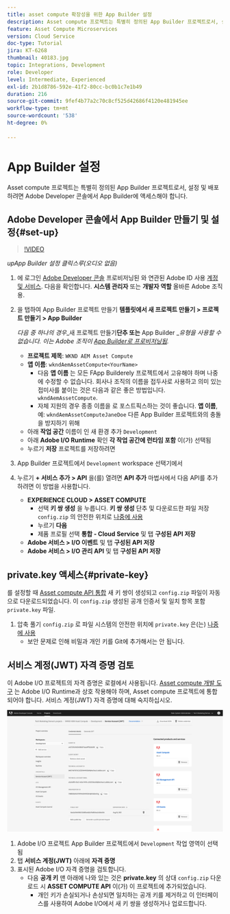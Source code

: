 ```yaml
---
title: asset compute 확장성을 위한 App Builder 설정
description: Asset compute 프로젝트는 특별히 정의된 App Builder 프로젝트로서, 설정 및 배포하려면 Adobe Developer 콘솔에서 App Builder에 액세스해야 합니다.
feature: Asset Compute Microservices
version: Cloud Service
doc-type: Tutorial
jira: KT-6268
thumbnail: 40183.jpg
topic: Integrations, Development
role: Developer
level: Intermediate, Experienced
exl-id: 2b1d8786-592e-41f2-80cc-bc0b1c7e1b49
duration: 216
source-git-commit: 9fef4b77a2c70c8cf525d42686f4120e481945ee
workflow-type: tm+mt
source-wordcount: '538'
ht-degree: 0%

---
```


# App Builder 설정

Asset compute 프로젝트는 특별히 정의된 App Builder 프로젝트로서, 설정 및 배포하려면 Adobe Developer 콘솔에서 App Builder에 액세스해야 합니다.

## Adobe Developer 콘솔에서 App Builder 만들기 및 설정{#set-up}

>[!VIDEO](https://video.tv.adobe.com/v/40183?quality=12&learn=on)

_upApp Builder 설정 클릭스루(오디오 없음)_

1. 에 로그인 [Adobe Developer 콘솔](https://console.adobe.io) 프로비저닝된 와 연관된 Adobe ID 사용 [계정 및 서비스](./accounts-and-services.md). 다음을 확인합니다. __시스템 관리자__ 또는 __개발자 역할__ 올바른 Adobe 조직용.
1. 을 탭하여 App Builder 프로젝트 만들기 __템플릿에서 새 프로젝트 만들기 > 프로젝트 만들기 > App Builder__

   _다음 중 하나의 경우__&#x200B;새 프로젝트 만들기&#x200B;__단추 또는__ App Builder __유형을 사용할 수 없습니다. 이는 Adobe 조직이 [App Builder로 프로비저닝됨](#request-adobe-project-app-builder)._

   + __프로젝트 제목__: `WKND AEM Asset Compute`
   + __앱 이름__: `wkndAemAssetCompute<YourName>`
      + 다음 __앱 이름__ 는 모든 FApp Builderely 프로젝트에서 고유해야 하며 나중에 수정할 수 없습니다. 회사나 조직의 이름을 접두사로 사용하고 의미 있는 접미사를 붙이는 것은 다음과 같은 좋은 방법입니다. `wkndAemAssetCompute`.
      + 자체 지원의 경우 종종 이름을 로 포스트픽스하는 것이 좋습니다. __앱 이름__, 예: `wkndAemAssetComputeJaneDoe` 다른 App Builder 프로젝트와의 충돌을 방지하기 위해
   + 아래 __작업 공간__ 이름이 인 새 환경 추가 `Development`
   + 아래 __Adobe I/O Runtime__ 확인 __각 작업 공간에 런타임 포함__ 이(가) 선택됨
   + 누르기 __저장__ 프로젝트를 저장하려면
1. App Builder 프로젝트에서 `Development` workspace 선택기에서
1. 누르기 __+ 서비스 추가 > API__ 을(를) 열려면 __API 추가__ 마법사에서 다음 API를 추가하려면 이 방법을 사용합니다.

   + __EXPERIENCE CLOUD > ASSET COMPUTE__
      + 선택 __키 쌍 생성__ 을 누릅니다. __키 쌍 생성__ 단추 및 다운로드한 파일 저장 `config.zip` 의 안전한 위치로 [나중에 사용](#private-key)
      + 누르기 __다음__
      + 제품 프로필 선택 __통합 - Cloud Service__ 및 탭 __구성된 API 저장__
   + __Adobe 서비스 > I/O 이벤트__ 및 탭 __구성된 API 저장__
   + __Adobe 서비스 > I/O 관리 API__ 및 탭 __구성된 API 저장__

## private.key 액세스{#private-key}

를 설정할 때 [Asset compute API 통합](#set-up) 새 키 쌍이 생성되고 `config.zip` 파일이 자동으로 다운로드되었습니다. 이 `config.zip` 생성된 공개 인증서 및 일치 항목 포함 `private.key` 파일.

1. 압축 풀기 `config.zip` 로 파일 시스템의 안전한 위치에 `private.key` 은(는) [나중에 사용](../develop/environment-variables.md)
   + 보안 문제로 인해 비밀과 개인 키를 Git에 추가해서는 안 됩니다.

## 서비스 계정(JWT) 자격 증명 검토

이 Adobe I/O 프로젝트의 자격 증명은 로컬에서 사용됩니다. [Asset compute 개발 도구](../develop/development-tool.md) 는 Adobe I/O Runtime과 상호 작용해야 하며, Asset compute 프로젝트에 통합되어야 합니다. 서비스 계정(JWT) 자격 증명에 대해 숙지하십시오.

![Adobe Developer 서비스 계정 자격 증명](./assets/app-builder/service-account.png)

1. Adobe I/O 프로젝트 App Builder 프로젝트에서 `Development` 작업 영역이 선택됨
1. 탭 __서비스 계정(JWT)__ 아래에 __자격 증명__
1. 표시된 Adobe I/O 자격 증명을 검토합니다.
   + 다음 __공개 키__ 맨 아래에 나와 있는 것은 __private.key__ 의 상대 `config.zip` 다운로드 시 __ASSET COMPUTE API__ 이(가) 이 프로젝트에 추가되었습니다.
      + 개인 키가 손실되거나 손상되면 일치하는 공개 키를 제거하고 이 인터페이스를 사용하여 Adobe I/O에서 새 키 쌍을 생성하거나 업로드합니다.

